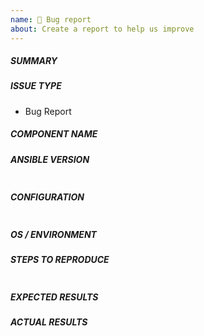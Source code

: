 ```yaml
---
name: 🐛 Bug report
about: Create a report to help us improve
---
```

<!--- Verify first that your issue is not already reported on GitHub -->
<!--- Also test if the latest release and devel branch are affected too -->
<!--- Complete *all* sections as described, this form is processed automatically -->

##### SUMMARY
<!--- Explain the problem briefly below -->

##### ISSUE TYPE
- Bug Report

##### COMPONENT NAME
<!--- Write the short name of the module, plugin, task or feature below, use your best guess if unsure -->

##### ANSIBLE VERSION
<!--- Paste verbatim output from "ansible --version" between quotes -->
```paste below

```

##### CONFIGURATION
<!--- Paste verbatim output from "ansible-config dump --only-changed" between quotes -->
```paste below

```

##### OS / ENVIRONMENT
<!--- Provide all relevant information below, e.g. target OS versions, network device firmware, etc. -->


##### STEPS TO REPRODUCE
<!--- Describe exactly how to reproduce the problem, using a minimal test-case -->

<!--- Paste example playbooks or commands between quotes below -->
```yaml

```

<!--- HINT: You can paste gist.github.com links for larger files -->

##### EXPECTED RESULTS
<!--- Describe what you expected to happen when running the steps above -->


##### ACTUAL RESULTS
<!--- Describe what actually happened. If possible run with extra verbosity (-vvvv) -->

<!--- Paste verbatim command output between quotes -->
```paste below

```
